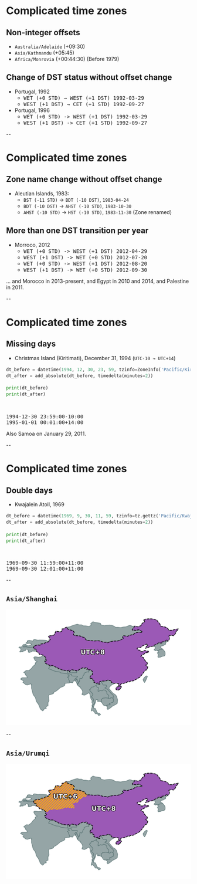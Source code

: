 # Complicated time zones

## Non-integer offsets

- `Australia/Adelaide` (+09:30)
- `Asia/Kathmandu` (+05:45)
- `Africa/Monrovia` (+00:44:30) (Before 1979)

## Change of DST status without offset change <!-- .element: class="fragment" data-fragment-index="1" -->

<ul class="fragment" data-fragment-index="1">
    <li>
    Portugal, 1992
    <ul>
        <li><tt>WET (+0 STD) → WEST (+1 DST) 1992-03-29</tt></li>
        <li><tt>WEST (+1 DST) → CET (+1 STD) 1992-09-27</tt></li>
    </ul>
    </li>
    <li>
    Portugal, 1996
    <ul>
        <li><tt>WET  (+0 STD) -> WEST (+1 DST)  1992-03-29</tt></li>
        <li><tt>WEST (+1 DST) -> CET  (+1 STD)  1992-09-27</tt></li>
    </ul>
</ul>

--

# Complicated time zones

## Zone name change without offset change

* Aleutian Islands, 1983:
  * `BST (-11 STD)` -> `BDT (-10 DST)`, `1983-04-24`
  * `BDT (-10 DST)` -> `AHST (-10 STD)`, `1983-10-30`
  * `AHST (-10 STD)` -> `HST (-10 STD)`, `1983-11-30` (Zone renamed)

## More than one DST transition per year  <!-- .element: class="fragment" data-fragment-index="1" -->

<ul class="fragment" data-fragment-index="1">
    <li>
    Morroco, 2012
    <ul>
        <li><tt>WET  (+0 STD) -> WEST (+1 DST)  2012-04-29</tt></li>
        <li><tt>WEST (+1 DST) -> WET  (+0 STD)  2012-07-20</tt></li>
        <li><tt>WET  (+0 STD) -> WEST (+1 DST)  2012-08-20</tt></li>
        <li><tt>WEST (+1 DST) -> WET  (+0 STD)  2012-09-30</tt></li>
    </ul>
    </li>
</ul>

<span class="fragment" data-fragment-index="1">... and Morocco in 2013-present, and Egypt in 2010 and 2014, and Palestine in 2011.</span>

--

# Complicated time zones

## Missing days

* Christmas Island (Kiritimati), December 31, 1994  (`UTC-10 → UTC+14`)


```python
dt_before = datetime(1994, 12, 30, 23, 59, tzinfo=ZoneInfo('Pacific/Kiritimati'))
dt_after = add_absolute(dt_before, timedelta(minutes=2))

print(dt_before)
print(dt_after)
```

<br/>
<pre>
1994-12-30 23:59:00-10:00
1995-01-01 00:01:00+14:00
</pre>


Also Samoa on January 29, 2011.

--

# Complicated time zones

## Double days
* Kwajalein Atoll, 1969


```python
dt_before = datetime(1969, 9, 30, 11, 59, tzinfo=tz.gettz('Pacific/Kwajalein'))
dt_after = add_absolute(dt_before, timedelta(minutes=2))

print(dt_before)
print(dt_after)
```
<br/>

<pre>
1969-09-30 11:59:00+11:00
1969-09-30 12:01:00+11:00
</pre>

--

<!-- .slide: data-transition="slide-in none" -->

## `Asia/Shanghai`
![Asia/Shanghai time zone map](images/china_shanghai.png)

--

<!-- .slide: data-transition="none slide-out" -->

## `Asia/Urumqi`
![Asia/Shanghai time zone map](images/china_overlay.png)
